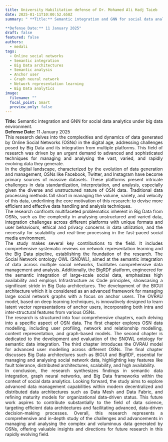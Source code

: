 ```yaml
---
title: University Habilitation defense of Dr. Mohamed Ali Hadj Taieb
date: 2025-01-11T10:00:52.658Z
summary: " **Title:** Semantic integration and GNN for social data analytics under big data environment. 

**Defense Date:** 11 January 2025"
draft: false
featured: false
authors:
  - medali
tags:
  - Online social networks
  - Semantic integration
  - Big Data architectures
  - Semantic analysis
  - Anchor user
  - Graph neural network
  - Network representation learning
  - Big Data analytics
image:
  filename: ""
  focal_point: Smart
  preview_only: false
---
```

<div style="text-align: justify">
<b>Title:</b> Semantic integration and GNN for social data analytics under big data environment.  </br>
<b>Defense Date:</b> 11 January 2025</br>
This research delves into the complexities and dynamics of data generated by Online Social Networks (OSNs) in the digital age, addressing challenges posed by Big Data and its integration from multiple platforms. This field of research was driven by an urgent demand to advanced and sophisticated techniques for managing and analysing the vast, varied, and rapidly evolving data they generate.</br>
In the digital landscape, characterized by the evolution of data generation and management, OSNs like Facebook, Twitter, and Instagram have become primary sources of massive datasets. These platforms present intricate challenges in data standardization, interpretation, and analysis, especially given the diverse and unstructured nature of OSN data. Traditional data processing methods fall short in managing the volume, variety, and velocity of this data, underlining the core motivation of this research: to devise more efficient and effective data handling and analysis techniques.</br>
The research confronts multifaceted problematics inherent in Big Data from OSNs, such as the complexity in analysing unstructured and varied data, integration challenges across different platforms with unique formats and user behaviours, ethical and privacy concerns in data utilization, and the necessity for scalability and real-time processing in the fast-paced social media environment.</br>
The study makes several key contributions to the field. It includes comprehensive systematic reviews on network representation learning and the Big Data pipeline, establishing the foundation of the research. The Social Network ontology OWL (SNOWL), aimed at the semantic integration of data across multiple social networks, facilitates comprehensive data management and analysis. Additionally, the BigRDF platform, engineered for the semantic integration of large-scale social data, emphasizes high availability and employs Infrastructure as Code principles, showcasing a significant stride in Big Data architectures. The development of the BIGUI architecture which it is considered as an advanced framework for managing large social network graphs with a focus on anchor users. The OVRAU model, based on deep learning techniques, is innovatively designed to learn latent vector representations of anchor users, incorporating both intra and inter-structural features from various OSNs.</br>
The research is structured into four comprehensive chapters, each delving into a specific aspect of OSN data. The first chapter explores OSN data modelling, including user profiling, network and relationship modelling, content representation, and graph-based models. The second chapter is dedicated to the development and evaluation of the SNOWL ontology for semantic data integration. The third chapter introduces the OVRAU model for advanced user modelling across different OSNs. The final chapter discusses Big Data architectures such as BIGUI and BigRDF, essential for managing and analysing social network data, highlighting key features like fault tolerance, distributed architectures, scalability, and high availability.</br>
In conclusion, the research synthesizes findings in semantic data integration, graph neural networks, and Big Data frameworks within the context of social data analytics. Looking forward, the study aims to explore advanced data management capabilities within modern decentralized and distributed data architectures such as Data Mesh and Data Fabric, and refining maturity models for organizational data-driven status. This future work aspires to contribute substantially to the field of data science, targeting efficient data architectures and facilitating advanced, data-driven decision-making processes. Overall, this research represents a comprehensive and in-depth study of the challenges and advancements in managing and analysing the complex and voluminous data generated by OSNs, offering valuable insights and directions for future research in this rapidly evolving field.
  </div>